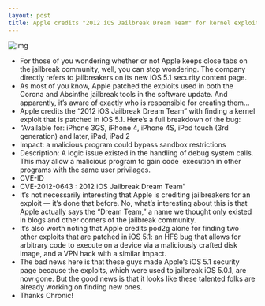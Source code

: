 ```yaml
---
layout: post
title: Apple credits "2012 iOS Jailbreak Dream Team" for kernel exploit
---
```

![img](http://media.idownloadblog.com/wp-content/uploads/2012/01/Dream-Team.jpg)
* For those of you wondering whether or not Apple keeps close tabs on the jailbreak community, well, you can stop wondering. The company directly refers to jailbreakers on its new iOS 5.1 security content page.
* As most of you know, Apple patched the exploits used in both the Corona and Absinthe jailbreak tools in the software update. And apparently, it’s aware of exactly who is responsible for creating them…
* Apple credits the “2012 iOS Jailbreak Dream Team” with finding a kernel exploit that is patched in iOS 5.1. Here’s a full breakdown of the bug:
* “Available for: iPhone 3GS, iPhone 4, iPhone 4S, iPod touch (3rd generation) and later, iPad, iPad 2
* Impact: a malicious program could bypass sandbox restrictions
* Description: A logic issue existed in the handling of debug system calls. This may allow a malicious program to gain code  execution in other programs with the same user privilages.
* CVE-ID
* CVE-2012-0643 : 2012 iOS Jailbreak Dream Team”
* It’s not necessarily interesting that Apple is crediting jailbreakers for an exploit — it’s done that before. No, what’s interesting about this is that Apple actually says the “Dream Team,” a name we thought only existed in blogs and other corners of the jailbreak community.
* It’s also worth noting that Apple credits pod2g alone for finding two other exploits that are patched in iOS 5.1: an HFS bug that allows for arbitrary code to execute on a device via a maliciously crafted disk image, and a VPN hack with a similar impact.
* The bad news here is that these guys made Apple’s iOS 5.1 security page because the exploits, which were used to jailbreak iOS 5.0.1, are now gone. But the good news is that it looks like these talented folks are already working on finding new ones.
* Thanks Chronic!

